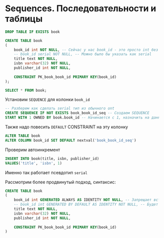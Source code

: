 # Sequences. Последовательности и таблицы

```sql
DROP TABLE IF EXISTS book

CREATE TABLE book
(
    book_id int NOT NULL, -- Сейчас у нас book_id - это просто int без автоинкремента
    -- book_id serial NOT NULL, -- Можно было бы указать как serial
    title text NOT NULL,
    isbn varchar(32) NOT NULL,
    publisher_id int NOT NULL,
    
    CONSTRAINT PK_book_book_id PRIMARY KEY(book_id)
);
```

```sql
SELECT * FROM book;
```

Установим `SEQUENCE` для колонки `book_id`
```sql
-- Разберем как сделать serial тип из обычного ont
CREATE SEQUENCE IF NOT EXISTS book_book_id_seq -- Создаем SEQUENCE
START WITH 1 OWNED BY book.book_id -- Начинается с 1, назначить на данную колонку
```

Также надо повесить `DEFAULT` CONSTRAINT на эту колонку
```sql
ALTER TABLE book
ALTER COLUMN book_id SET DEFAULT nextval('book_book_id_seq')
```

Проверим автоинкремент
```sql
INSERT INTO book(title, isbn, publisher_id)
VALUES('title', 'isbn', 1)
```

Именно так работает псевдотип `serial`

Рассмотрим более продвинутый подход, синтаксис:
```sql
CREATE TABLE book
(
    book_id int GENERATED ALWAYS AS IDENTITY NOT NULL, -- Запрещает вставлять данные в колонку явно
    -- book_id int GENERATED BY DEFAULT AS IDENTITY NOT NULL, -- Будет вести себя как serial
    title text NOT NULL,
    isbn varchar(32) NOT NULL,
    publisher_id int NOT NULL,
    
    CONSTRAINT PK_book_book_id PRIMARY KEY(book_id)
)
```
